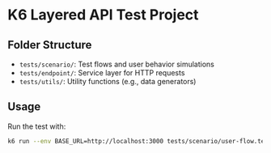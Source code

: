 # K6 Layered API Test Project

## Folder Structure

- `tests/scenario/`: Test flows and user behavior simulations
- `tests/endpoint/`: Service layer for HTTP requests
- `tests/utils/`: Utility functions (e.g., data generators)

## Usage

Run the test with:

```bash
k6 run --env BASE_URL=http://localhost:3000 tests/scenario/user-flow.test.js
